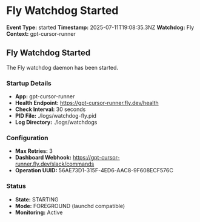 # Fly Watchdog Started

**Event Type:** started
**Timestamp:** 2025-07-11T19:08:35.3NZ
**Watchdog:** Fly
**Context:** gpt-cursor-runner


## Fly Watchdog Started

The Fly watchdog daemon has been started.

### Startup Details
- **App:** gpt-cursor-runner
- **Health Endpoint:** https://gpt-cursor-runner.fly.dev/health
- **Check Interval:** 30 seconds
- **PID File:** ./logs/watchdog-fly.pid
- **Log Directory:** ./logs/watchdogs

### Configuration
- **Max Retries:** 3
- **Dashboard Webhook:** https://gpt-cursor-runner.fly.dev/slack/commands
- **Operation UUID:** 56AE73D1-315F-4ED6-AAC8-9F608ECF576C

### Status
- **State:** STARTING
- **Mode:** FOREGROUND (launchd compatible)
- **Monitoring:** Active


